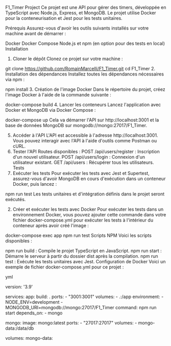 F1_Timer Project
Ce projet est une API pour gérer des timers, développée en TypeScript avec Node.js, Express, et MongoDB. Le projet utilise Docker pour la conteneurisation et Jest pour les tests unitaires.

Prérequis
Assurez-vous d'avoir les outils suivants installés sur votre machine avant de démarrer :

Docker
Docker Compose
Node.js et npm (en option pour des tests en local)
Installation
1. Cloner le dépôt
Clonez ce projet sur votre machine :


git clone https://github.com/RomainMarcelli/F1_Timer.git
cd F1_Timer
2. Installation des dépendances
Installez toutes les dépendances nécessaires via npm :


npm install
3. Création de l'image Docker
Dans le répertoire du projet, créez l'image Docker à l'aide de la commande suivante :


docker-compose build
4. Lancer les conteneurs
Lancez l'application avec Docker et MongoDB via Docker Compose :


docker-compose up
Cela va démarrer l'API sur http://localhost:3001 et la base de données MongoDB sur mongodb://mongo:27017/F1_Timer.

5. Accéder à l'API
L'API est accessible à l'adresse http://localhost:3001.
Vous pouvez interagir avec l'API à l'aide d'outils comme Postman ou cURL.
6. Tester l'API
Routes disponibles :
POST /api/users/register : Inscription d'un nouvel utilisateur.
POST /api/users/login : Connexion d'un utilisateur existant.
GET /api/users : Récupérer tous les utilisateurs.
Tests
1. Exécuter les tests
Pour exécuter les tests avec Jest et Supertest, assurez-vous d'avoir MongoDB en cours d'exécution dans un conteneur Docker, puis lancez :


npm run test
Les tests unitaires et d'intégration définis dans le projet seront exécutés.

2. Créer et exécuter les tests avec Docker
Pour exécuter les tests dans un environnement Docker, vous pouvez ajouter cette commande dans votre fichier docker-compose.yml pour exécuter les tests à l'intérieur du conteneur après avoir créé l'image :


docker-compose exec app npm run test
Scripts NPM
Voici les scripts disponibles :

npm run build : Compile le projet TypeScript en JavaScript.
npm run start : Démarre le serveur à partir du dossier dist après la compilation.
npm run test : Exécute les tests unitaires avec Jest.
Configuration de Docker
Voici un exemple de fichier docker-compose.yml pour ce projet :

yml

version: '3.9'

services:
  app:
    build: .
    ports:
      - "3001:3001"
    volumes:
      - .:/app
    environment:
      - NODE_ENV=development
      - MONGODB_URI=mongodb://mongo:27017/F1_Timer
    command: npm run start
    depends_on:
      - mongo

  mongo:
    image: mongo:latest
    ports:
      - "27017:27017"
    volumes:
      - mongo-data:/data/db

volumes:
  mongo-data:

